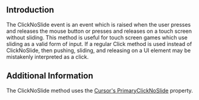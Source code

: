 ## Introduction

The ClickNoSlide event is an event which is raised when the user presses and releases the mouse button or presses and releases on a touch screen without sliding. This method is useful for touch screen games which use sliding as a valid form of input. If a regular Click method is used instead of ClickNoSlide, then pushing, sliding, and releasing on a UI element may be mistakenly interpreted as a click.

## Additional Information

The ClickNoSlide method uses the [Cursor's PrimaryClickNoSlide](/frb/docs/index.php?title=FlatRedBall.Gui.Cursor.PrimaryClickNoSlide.md "FlatRedBall.Gui.Cursor.PrimaryClickNoSlide") property.
